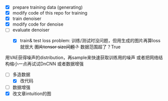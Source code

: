 - [x] prepare training data (generating)
- [x] modify code of this repo for training
- [x] train denoiser
- [x] modify code for denoise
- [ ] evaluate denoiser
    - [x] train& test loss problem: 训练/测试时没问题，但用生成的图片再算loss就很大
        ~~图片tensor size问题？~~
        数据范围超了？True



用VAE获得噪声的distribution，再sample来快速获取训练用的噪声
或者把网络结构缩小一点再试试DnCNN
或者数据增强

- [ ] 多造数据
    - [x] 改代码
- [ ] 数据增强
- [x] 改文章intuition的图